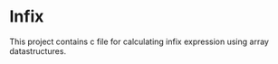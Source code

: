 # Infix

This project contains c file for calculating infix expression using array datastructures.


